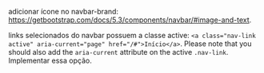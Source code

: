 adicionar ícone no navbar-brand: https://getbootstrap.com/docs/5.3/components/navbar/#image-and-text.

links selecionados do navbar possuem a classe active: `<a class="nav-link active" aria-current="page" href="/#">Início</a>`. Please note that you should also add the `aria-current` attribute on the active `.nav-link`. Implementar essa opção.